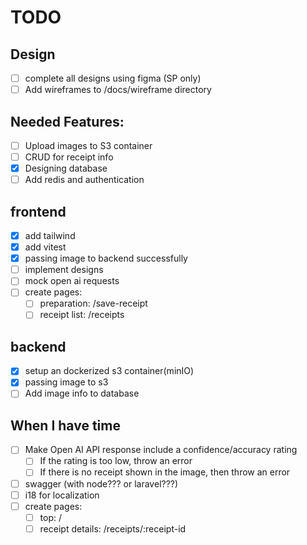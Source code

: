 # TODO

## Design
- [ ] complete all designs using figma (SP only)
- [ ] Add wireframes to /docs/wireframe directory

## Needed Features:
- [ ] Upload images to S3 container
- [ ] CRUD for receipt info
- [x] Designing database
- [ ] Add redis and authentication

## frontend
- [x] add tailwind
- [x] add vitest
- [x] passing image to backend successfully
- [ ] implement designs
- [ ] mock open ai requests
- [ ] create pages:
  - [ ] preparation: /save-receipt
  - [ ] receipt list: /receipts

## backend
- [x] setup an dockerized s3 container(minIO)
- [x] passing image to s3
- [ ] Add image info to database

## When I have time
- [ ] Make Open AI API response include a confidence/accuracy rating
  - [ ] If the rating is too low, throw an error
  - [ ] If there is no receipt shown in the image, then throw an error
- [ ] swagger (with node??? or laravel???)
- [ ] i18 for localization
- [ ] create pages:
  - [ ] top: /
  - [ ] receipt details: /receipts/:receipt-id
